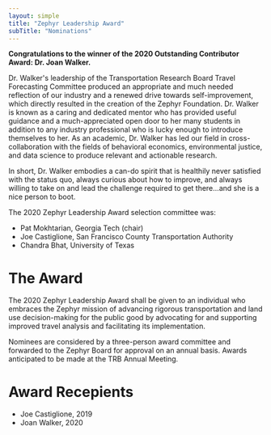 ```yaml
---
layout: simple
title: "Zephyr Leadership Award"
subTitle: "Nominations"
---
```


**Congratulations to the winner of the 2020 Outstanding Contributor Award: Dr. Joan Walker.**

Dr. Walker's leadership of the Transportation Research Board Travel Forecasting Committee produced an appropriate and much needed reflection of our industry and a renewed drive towards self-improvement, which directly resulted in the creation of the Zephyr Foundation.  Dr. Walker is known as a caring and dedicated mentor who has provided useful guidance and a much-appreciated open door to her many students in addition to any industry professional who is lucky enough to introduce themselves to her. As an academic, Dr. Walker has led our field in cross-collaboration with the fields of behavioral economics, environmental justice, and data science to produce relevant and actionable research.

In short, Dr. Walker embodies a can-do spirit that is healthily never satisfied with the status quo, always curious about how to improve, and always willing to take on and lead the challenge required to get there...and she is a nice person to boot. 

The 2020 Zephyr Leadership Award selection committee was:  

 - Pat Mokhtarian, Georgia Tech (chair)  
 - Joe Castiglione, San Francisco County Transportation Authority  
 - Chandra Bhat, University of Texas  

# The Award

The 2020 Zephyr Leadership Award shall be given to an individual who embraces the Zephyr mission of advancing rigorous transportation and land use decision-making for the public good by advocating for and supporting improved travel analysis and facilitating its implementation.

Nominees are considered by a three-person award committee and forwarded to the Zephyr Board for approval on an annual basis. Awards anticipated to be made at the TRB Annual Meeting.

# Award Recepients

 - Joe Castiglione, 2019
 - Joan Walker, 2020

